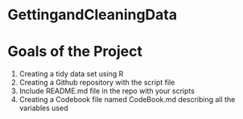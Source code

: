 # GettingandCleaningData

# Goals of the Project
1. Creating a tidy data set using R
2. Creating a Github repository with the script file
3. Include README.md file in the repo with your scripts
4. Creating a Codebook file named CodeBook.md describing all the variables used 
